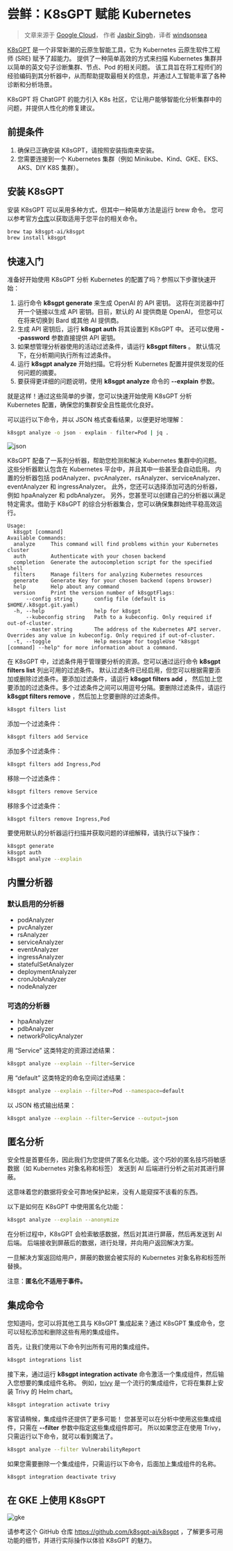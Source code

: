 # 尝鲜：K8sGPT 赋能 Kubernetes

> 文章来源于 [Google Cloud](https://medium.com/google-cloud/unlocking-the-power-of-kubernetes-with-k8sgpt-c9b82d6ef205)，
> 作者 [Jasbir Singh](https://medium.com/@jasbir84)，译者 [windsonsea](https://github.com/windsonsea)

[K8sGPT](https://k8sgpt.ai/) 是一个非常新潮的云原生智能工具，它为 Kubernetes 云原生软件工程师 (SRE) 赋予了超能力。
提供了一种简单高效的方式来扫描 Kubernetes 集群并以简单的英文句子诊断集群、节点、Pod 的相关问题。
该工具旨在将工程师们的经验编码到其分析器中，从而帮助提取最相关的信息，并通过人工智能丰富了各种诊断和分析场景。

K8sGPT 将 ChatGPT 的能力引入 K8s 社区，它让用户能够智能化分析集群中的问题，并提供人性化的修复建议。

## 前提条件

1. 确保已正确安装 K8sGPT，请按照安装指南来安装。
2. 您需要连接到一个 Kubernetes 集群（例如 Minikube、Kind、GKE、EKS、AKS、DIY K8S 集群）。

## 安装 K8sGPT

安装 K8sGPT 可以采用多种方式，但其中一种简单方法是运行 brew 命令。
您可以参考官方[仓库](https://github.com/k8sgpt-ai/k8sgpt)以获取适用于您平台的相关命令。

```bash
brew tap k8sgpt-ai/k8sgpt
brew install k8sgpt
```

## 快速入门

准备好开始使用 K8sGPT 分析 Kubernetes 的配置了吗？参照以下步骤快速开始：

1. 运行命令 __k8sgpt generate__ 来生成 OpenAI 的 API 密钥。
   这将在浏览器中打开一个链接以生成 API 密钥。目前，默认的 AI 提供商是 OpenAI，
   但您可以在将来切换到 Bard 或其他 AI 提供商。
2. 生成 API 密钥后，运行 __k8sgpt auth__ 将其设置到 K8sGPT 中。
   还可以使用 __--password__ 参数直接提供 API 密钥。
3. 如果想管理分析器使用的活动过滤条件，请运行 __k8sgpt filters__ 。
   默认情况下，在分析期间执行所有过滤条件。
4. 运行 __k8sgpt analyze__ 开始扫描。它将分析 Kubernetes 配置并提供发现的任何问题的摘要。
5. 要获得更详细的问题说明，使用 __k8sgpt analyze__ 命令的 __--explain__ 参数。

就是这样！通过这些简单的步骤，您可以快速开始使用 K8sGPT 分析 Kubernetes 配置，确保您的集群安全且性能优化良好。

可以运行以下命令，并以 JSON 格式查看结果，以便更好地理解：

```bash
k8sgpt analyze -o json - explain - filter=Pod | jq .
```

![json](./images/k8sgpt01.png)

K8sGPT 配备了一系列分析器，帮助您检测和解决 Kubernetes 集群中的问题。
这些分析器默认包含在 Kubernetes 平台中，并且其中一些甚至会自动启用。
内置的分析器包括 podAnalyzer、pvcAnalyzer、rsAnalyzer、serviceAnalyzer、eventAnalyzer 和 ingressAnalyzer。
此外，您还可以选择添加可选的分析器，例如 hpaAnalyzer 和 pdbAnalyzer。
另外，您甚至可以创建自己的分析器以满足特定需求。借助于 K8sGPT 的综合分析器集合，您可以确保集群始终平稳高效运行。

```console
Usage:
  k8sgpt [command]
Available Commands:
  analyze     This command will find problems within your Kubernetes cluster
  auth        Authenticate with your chosen backend
  completion  Generate the autocompletion script for the specified shell
  filters     Manage filters for analyzing Kubernetes resources
  generate    Generate Key for your chosen backend (opens browser)
  help        Help about any command
  version     Print the version number of k8sgptFlags:
      --config string       config file (default is $HOME/.k8sgpt.git.yaml)
  -h, --help                help for k8sgpt
      --kubeconfig string   Path to a kubeconfig. Only required if out-of-cluster.
      --master string       The address of the Kubernetes API server. Overrides any value in kubeconfig. Only required if out-of-cluster.
  -t, --toggle              Help message for toggleUse "k8sgpt [command] --help" for more information about a command.
```

在 K8sGPT 中，过滤条件用于管理要分析的资源。您可以通过运行命令 __k8sgpt filters list__ 列出可用的过滤条件。
默认过滤条件已经启用，但您可以根据需要添加或删除过滤条件。要添加过滤条件，请运行 __k8sgpt filters add__ ，
然后加上您要添加的过滤条件。多个过滤条件之间可以用逗号分隔。要删除过滤条件，请运行 __k8sgpt filters remove__ ，然后加上您要删除的过滤条件。

```bash
k8sgpt filters list
```

添加一个过滤条件：

```bash
k8sgpt filters add Service
```

添加多个过滤条件：

```bash
k8sgpt filters add Ingress,Pod
```

移除一个过滤条件：

```bash
k8sgpt filters remove Service
```

移除多个过滤条件：

```bash
k8sgpt filters remove Ingress,Pod
```

要使用默认的分析器运行扫描并获取问题的详细解释，请执行以下操作：

```bash
k8sgpt generate
k8sgpt auth
k8sgpt analyze --explain
```

## 内置分析器

### 默认启用的分析器

- podAnalyzer
- pvcAnalyzer
- rsAnalyzer
- serviceAnalyzer
- eventAnalyzer
- ingressAnalyzer
- statefulSetAnalyzer
- deploymentAnalyzer
- cronJobAnalyzer
- nodeAnalyzer

### 可选的分析器

- hpaAnalyzer
- pdbAnalyzer
- networkPolicyAnalyzer

用 “Service” 这类特定的资源过滤结果：

```bash
k8sgpt analyze --explain --filter=Service
```

用 “default” 这类特定的命名空间过滤结果：

```bash
k8sgpt analyze --explain --filter=Pod --namespace=default
```

以 JSON 格式输出结果：

```bash
k8sgpt analyze --explain --filter=Service --output=json
```

## 匿名分析

安全性是首要任务，因此我们为您提供了匿名化功能。这个巧妙的匿名技巧将敏感数据（如 Kubernetes 对象名称和标签）
发送到 AI 后端进行分析之前对其进行屏蔽。

这意味着您的数据将安全可靠地保护起来，没有人能窥探不该看的东西。

以下是如何在 K8sGPT 中使用匿名化功能：

```bash
k8sgpt analyze --explain --anonymize
```

在分析过程中，K8sGPT 会检索敏感数据，然后对其进行屏蔽，然后再发送到 AI 后端。
后端接收到屏蔽后的数据，进行处理，并向用户返回解决方案。

一旦解决方案返回给用户，屏蔽的数据会被实际的 Kubernetes 对象名称和标签所替换。

注意：**匿名化不适用于事件。**

## 集成命令

您知道吗，您可以将其他工具与 K8sGPT 集成起来？通过 K8sGPT 集成命令，您可以轻松添加和删除这些有用的集成组件。

首先，让我们使用以下命令列出所有可用的集成组件。

```bash
k8sgpt integrations list
```

接下来，通过运行 __k8sgpt integration activate__ 命令激活一个集成组件，然后输入您想要的集成组件名称。
例如，[trivy](https://www.jit.io/lp/automate-cloud-container-security-by-deploying-trivy-lp?utm_term=trivy&utm_campaign=container-scanning&utm_source=adwords&utm_medium=ppc&hsa_acc=1923149435&hsa_cam=19644458103&hsa_grp=148620235329&hsa_ad=647252997090&hsa_src=g&hsa_tgt=kwd-377124710088&hsa_kw=trivy&hsa_mt=e&hsa_net=adwords&hsa_ver=3&gclid=CjwKCAjwrpOiBhBVEiwA_473dDqEQlWIqTEfQb9Z3kVZuaCCbPGE-7eb8_n5Smn6wz96mcipjkD_6hoCyjYQAvD_BwE)
是一个流行的集成组件，它将在集群上安装 Trivy 的 Helm chart。

```bash
k8sgpt integration activate trivy
```

客官请稍候，集成组件还提供了更多可能！
您甚至可以在分析中使用这些集成组件，只需在 __--filter__ 参数中指定这些集成组件即可。
所以如果您正在使用 Trivy，只需运行以下命令，就可以看到魔法了。

```bash
k8sgpt analyze --filter VulnerabilityReport
```

如果您需要删除一个集成组件，只需运行以下命令，后面加上集成组件的名称。

```bash
k8sgpt integration deactivate trivy
```

## 在 GKE 上使用 K8sGPT

![gke](./images/k8sgpt02.jpeg)

请参考这个 GitHub 仓库 <https://github.com/k8sgpt-ai/k8sgpt> ，了解更多可用功能的细节，并进行实际操作以体验 K8sGPT 的魅力。
